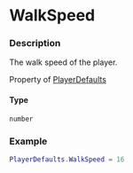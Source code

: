 # WalkSpeed

### Description

The walk speed of the player.

Property of [PlayerDefaults](/classes/PlayerDefaults/)

#### Type

`number`

### Example

```lua
PlayerDefaults.WalkSpeed = 16
```
